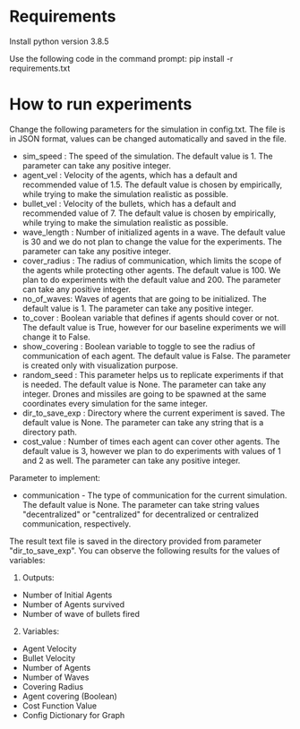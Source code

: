 # Requirements
Install python version 3.8.5

Use the following code in the command prompt:
pip install -r requirements.txt

# How to run experiments
Change the following parameters for the simulation in config.txt. The file is in JSON format, values can be changed automatically and saved in the file.
* sim_speed : The speed of the simulation. The default value is 1. The parameter can take any positive integer.
* agent_vel : Velocity of the agents, which has a default and recommended value of 1.5. The default value is chosen by empirically, while trying to make the simulation realistic as possible.
* bullet_vel : Velocity of the bullets, which has a default and recommended value of 7. The default value is chosen by empirically, while trying to make the simulation realistic as possible.
* wave_length : Number of initialized agents in a wave. The default value is 30 and we do not plan to change the value for the experiments. The parameter can take any positive integer.
* cover_radius : The radius of communication, which limits the scope of the agents while protecting other agents. The default value is 100. We plan to do experiments with the default value and 200. The parameter can take any positive integer.
* no_of_waves: Waves of agents that are going to be initialized. The default value is 1. The parameter can take any positive integer. 
* to_cover : Boolean variable that defines if agents should cover or not. The default value is True, however for our baseline experiments we will change it to False.
* show_covering : Boolean variable to toggle to see the radius of communication of each agent. The default value is False. The parameter is created only with visualization purpose.
* random_seed : This parameter helps us to replicate experiments if that is needed. The default value is None. The parameter can take any integer. Drones and missiles are going to be spawned at the same coordinates every simulation for the same integer.
* dir_to_save_exp : Directory where the current experiment is saved. The default value is None. The parameter can take any string that is a directory path.
* cost_value : Number of times each agent can cover other agents. The default value is 3, however we plan to do experiments with values of 1 and 2 as well. The parameter can take any positive integer.

Parameter to implement:
* communication - The type of communication for the current simulation. The default value is None. The parameter can take string values "decentralized" or "centralized" for decentralized or centralized communication, respectively.

The result text file is saved in the directory provided from parameter "dir_to_save_exp". You can observe the following results for the values of variables:

1. Outputs: 
* Number of Initial Agents 
* Number of Agents survived
* Number of wave of bullets fired

2. Variables:
* Agent Velocity
* Bullet Velocity
* Number of Agents
* Number of Waves
* Covering Radius
* Agent covering (Boolean)
* Cost Function Value
* Config Dictionary for Graph







